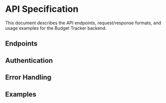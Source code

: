 # API Specification

This document describes the API endpoints, request/response formats, and usage examples for the Budget Tracker backend.

## Endpoints

<!-- Add endpoint details here -->

## Authentication

<!-- Add authentication details here -->

## Error Handling

<!-- Add error handling details here -->

## Examples

<!-- Add example requests and responses here -->
